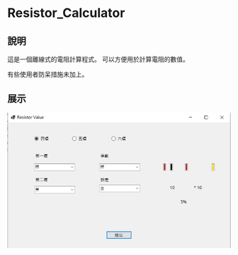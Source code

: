 # Resistor_Calculator

## 說明
這是一個離線式的電阻計算程式。
可以方便用於計算電阻的數值。

有些使用者防呆措施未加上。

## 展示

![image](https://github.com/Microfish31/Resistor_Calculator/blob/main/photo1.PNG)
